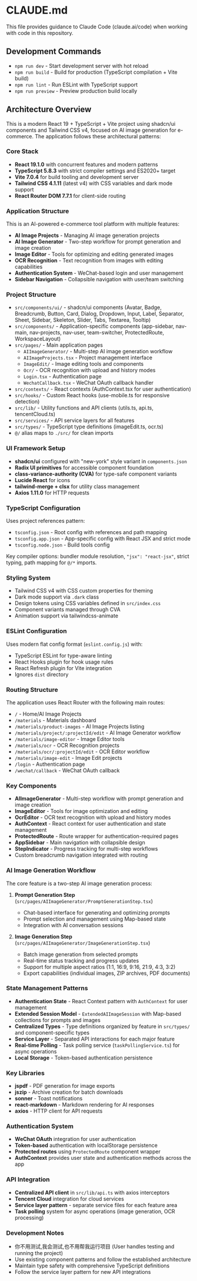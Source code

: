 # CLAUDE.md

This file provides guidance to Claude Code (claude.ai/code) when working with code in this repository.

## Development Commands

- `npm run dev` - Start development server with hot reload
- `npm run build` - Build for production (TypeScript compilation + Vite build)  
- `npm run lint` - Run ESLint with TypeScript support
- `npm run preview` - Preview production build locally

## Architecture Overview

This is a modern React 19 + TypeScript + Vite project using shadcn/ui components and Tailwind CSS v4, focused on AI image generation for e-commerce. The application follows these architectural patterns:

### Core Stack
- **React 19.1.0** with concurrent features and modern patterns
- **TypeScript 5.8.3** with strict compiler settings and ES2020+ target
- **Vite 7.0.4** for build tooling and development server
- **Tailwind CSS 4.1.11** (latest v4) with CSS variables and dark mode support
- **React Router DOM 7.7.1** for client-side routing

### Application Structure
This is an AI-powered e-commerce tool platform with multiple features:
- **AI Image Projects** - Managing AI image generation projects
- **AI Image Generator** - Two-step workflow for prompt generation and image creation
- **Image Editor** - Tools for optimizing and editing generated images
- **OCR Recognition** - Text recognition from images with editing capabilities
- **Authentication System** - WeChat-based login and user management
- **Sidebar Navigation** - Collapsible navigation with user/team switching

### Project Structure
- `src/components/ui/` - shadcn/ui components (Avatar, Badge, Breadcrumb, Button, Card, Dialog, Dropdown, Input, Label, Separator, Sheet, Sidebar, Skeleton, Slider, Tabs, Textarea, Tooltip)
- `src/components/` - Application-specific components (app-sidebar, nav-main, nav-projects, nav-user, team-switcher, ProtectedRoute, WorkspaceLayout)
- `src/pages/` - Main application pages
  - `AIImageGenerator/` - Multi-step AI image generation workflow
  - `AIImageProjects.tsx` - Project management interface
  - `ImageEdit/` - Image editing tools and components
  - `Ocr/` - OCR recognition with upload and history modes
  - `Login.tsx` - Authentication page
  - `WechatCallback.tsx` - WeChat OAuth callback handler
- `src/contexts/` - React contexts (AuthContext.tsx for user authentication)
- `src/hooks/` - Custom React hooks (use-mobile.ts for responsive detection)
- `src/lib/` - Utility functions and API clients (utils.ts, api.ts, tencentCloud.ts)
- `src/services/` - API service layers for all features
- `src/types/` - TypeScript type definitions (imageEdit.ts, ocr.ts)
- `@/` alias maps to `./src/` for clean imports

### UI Framework Setup
- **shadcn/ui** configured with "new-york" style variant in `components.json`
- **Radix UI primitives** for accessible component foundation
- **class-variance-authority (CVA)** for type-safe component variants
- **Lucide React** for icons
- **tailwind-merge + clsx** for utility class management
- **Axios 1.11.0** for HTTP requests

### TypeScript Configuration
Uses project references pattern:
- `tsconfig.json` - Root config with references and path mapping
- `tsconfig.app.json` - App-specific config with React JSX and strict mode
- `tsconfig.node.json` - Build tools config

Key compiler options: bundler module resolution, `"jsx": "react-jsx"`, strict typing, path mapping for `@/*` imports.

### Styling System
- Tailwind CSS v4 with CSS custom properties for theming
- Dark mode support via `.dark` class
- Design tokens using CSS variables defined in `src/index.css`
- Component variants managed through CVA
- Animation support via tailwindcss-animate

### ESLint Configuration
Uses modern flat config format (`eslint.config.js`) with:
- TypeScript ESLint for type-aware linting
- React Hooks plugin for hook usage rules
- React Refresh plugin for Vite integration
- Ignores `dist` directory

### Routing Structure
The application uses React Router with the following main routes:
- `/` - Home/AI Image Projects
- `/materials` - Materials dashboard
- `/materials/product-images` - AI Image Projects listing
- `/materials/project/:projectId/edit` - AI Image Generator workflow
- `/materials/image-editor` - Image Editor tools
- `/materials/ocr` - OCR Recognition projects
- `/materials/ocr/:projectId/edit` - OCR Editor workflow
- `/materials/image-edit` - Image Edit projects
- `/login` - Authentication page
- `/wechat/callback` - WeChat OAuth callback

### Key Components
- **AIImageGenerator** - Multi-step workflow with prompt generation and image creation
- **ImageEditor** - Tools for image optimization and editing
- **OcrEditor** - OCR text recognition with upload and history modes
- **AuthContext** - React context for user authentication and state management
- **ProtectedRoute** - Route wrapper for authentication-required pages
- **AppSidebar** - Main navigation with collapsible design
- **StepIndicator** - Progress tracking for multi-step workflows
- Custom breadcrumb navigation integrated with routing

### AI Image Generation Workflow
The core feature is a two-step AI image generation process:

1. **Prompt Generation Step** (`src/pages/AIImageGenerator/PromptGenerationStep.tsx`)
   - Chat-based interface for generating and optimizing prompts
   - Prompt selection and management using Map-based state
   - Integration with AI conversation sessions

2. **Image Generation Step** (`src/pages/AIImageGenerator/ImageGenerationStep.tsx`)
   - Batch image generation from selected prompts
   - Real-time status tracking and progress updates
   - Support for multiple aspect ratios (1:1, 16:9, 9:16, 21:9, 4:3, 3:2)
   - Export capabilities (individual images, ZIP archives, PDF documents)

### State Management Patterns
- **Authentication State** - React Context pattern with `AuthContext` for user management
- **Extended Session Model** - `ExtendedAIImageSession` with Map-based collections for prompts and images
- **Centralized Types** - Type definitions organized by feature in `src/types/` and component-specific types
- **Service Layer** - Separated API interactions for each major feature
- **Real-time Polling** - Task polling service (`taskPollingService.ts`) for async operations
- **Local Storage** - Token-based authentication persistence

### Key Libraries
- **jspdf** - PDF generation for image exports
- **jszip** - Archive creation for batch downloads
- **sonner** - Toast notifications
- **react-markdown** - Markdown rendering for AI responses
- **axios** - HTTP client for API requests

### Authentication System
- **WeChat OAuth** integration for user authentication
- **Token-based** authentication with localStorage persistence
- **Protected routes** using `ProtectedRoute` component wrapper
- **AuthContext** provides user state and authentication methods across the app

### API Integration
- **Centralized API client** in `src/lib/api.ts` with axios interceptors
- **Tencent Cloud** integration for cloud services
- **Service layer pattern** - separate service files for each feature area
- **Task polling** system for async operations (image generation, OCR processing)

### Development Notes
- 你不用测试,我会测试,也不用帮我运行项目 (User handles testing and running the project)
- Use existing component patterns and follow the established architecture
- Maintain type safety with comprehensive TypeScript definitions
- Follow the service layer pattern for new API integrations